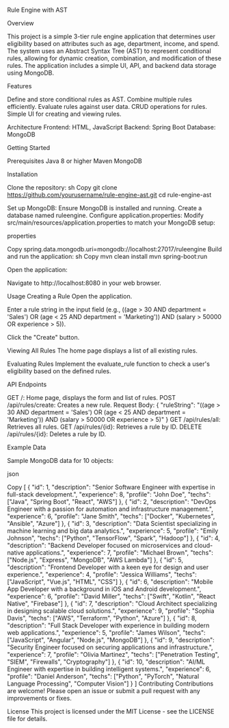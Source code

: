 Rule Engine with AST

Overview

This project is a simple 3-tier rule engine application that determines user eligibility based on attributes such as age, department, income, and spend. The system uses an Abstract Syntax Tree (AST) to represent conditional rules, allowing for dynamic creation, combination, and modification of these rules. The application includes a simple UI, API, and backend data storage using MongoDB.

Features

Define and store conditional rules as AST.
Combine multiple rules efficiently.
Evaluate rules against user data.
CRUD operations for rules.
Simple UI for creating and viewing rules.

Architecture
Frontend: HTML, JavaScript
Backend: Spring Boot
Database: MongoDB

Getting Started

Prerequisites
Java 8 or higher
Maven
MongoDB

Installation

Clone the repository:
sh
Copy
git clone https://github.com/yourusername/rule-engine-ast.git
cd rule-engine-ast

Set up MongoDB:
Ensure MongoDB is installed and running.
Create a database named ruleengine.
Configure application.properties: Modify src/main/resources/application.properties to match your MongoDB setup:

properties

Copy
spring.data.mongodb.uri=mongodb://localhost:27017/ruleengine
Build and run the application:
sh
Copy
mvn clean install
mvn spring-boot:run

Open the application:

Navigate to http://localhost:8080 in your web browser.

Usage
Creating a Rule
Open the application.

Enter a rule string in the input field (e.g., ((age > 30 AND department = 'Sales') OR (age < 25 AND department = 'Marketing')) AND (salary > 50000 OR experience > 5)).

Click the "Create" button.

Viewing All Rules
The home page displays a list of all existing rules.

Evaluating Rules
Implement the evaluate_rule function to check a user's eligibility based on the defined rules.

API Endpoints

GET /: Home page, displays the form and list of rules.
POST /api/rules/create: Creates a new rule.
Request Body: { "ruleString": "((age > 30 AND department = 'Sales') OR (age < 25 AND department = 'Marketing')) AND (salary > 50000 OR experience > 5)" }
GET /api/rules/all: Retrieves all rules.
GET /api/rules/{id}: Retrieves a rule by ID.
DELETE /api/rules/{id}: Deletes a rule by ID.

Example Data

Sample MongoDB data for 10 objects:

json

Copy
[
  {
    "id": 1,
    "description": "Senior Software Engineer with expertise in full-stack development.",
    "experience": 8,
    "profile": "John Doe",
    "techs": ["Java", "Spring Boot", "React", "AWS"]
  },
  {
    "id": 2,
    "description": "DevOps Engineer with a passion for automation and infrastructure management.",
    "experience": 6,
    "profile": "Jane Smith",
    "techs": ["Docker", "Kubernetes", "Ansible", "Azure"]
  },
  {
    "id": 3,
    "description": "Data Scientist specializing in machine learning and big data analytics.",
    "experience": 5,
    "profile": "Emily Johnson",
    "techs": ["Python", "TensorFlow", "Spark", "Hadoop"]
  },
  {
    "id": 4,
    "description": "Backend Developer focused on microservices and cloud-native applications.",
    "experience": 7,
    "profile": "Michael Brown",
    "techs": ["Node.js", "Express", "MongoDB", "AWS Lambda"]
  },
  {
    "id": 5,
    "description": "Frontend Developer with a keen eye for design and user experience.",
    "experience": 4,
    "profile": "Jessica Williams",
    "techs": ["JavaScript", "Vue.js", "HTML", "CSS"]
  },
  {
    "id": 6,
    "description": "Mobile App Developer with a background in iOS and Android development.",
    "experience": 6,
    "profile": "David Miller",
    "techs": ["Swift", "Kotlin", "React Native", "Firebase"]
  },
  {
    "id": 7,
    "description": "Cloud Architect specializing in designing scalable cloud solutions.",
    "experience": 9,
    "profile": "Sophia Davis",
    "techs": ["AWS", "Terraform", "Python", "Azure"]
  },
  {
    "id": 8,
    "description": "Full Stack Developer with experience in building modern web applications.",
    "experience": 5,
    "profile": "James Wilson",
    "techs": ["JavaScript", "Angular", "Node.js", "MongoDB"]
  },
  {
    "id": 9,
    "description": "Security Engineer focused on securing applications and infrastructure.",
    "experience": 7,
    "profile": "Olivia Martinez",
    "techs": ["Penetration Testing", "SIEM", "Firewalls", "Cryptography"]
  },
  {
    "id": 10,
    "description": "AI/ML Engineer with expertise in building intelligent systems.",
    "experience": 6,
    "profile": "Daniel Anderson",
    "techs": ["Python", "PyTorch", "Natural Language Processing", "Computer Vision"]
  }
]
Contributing
Contributions are welcome! Please open an issue or submit a pull request with any improvements or fixes.

License
This project is licensed under the MIT License - see the LICENSE file for details.
